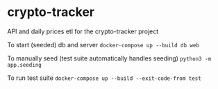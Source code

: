 # crypto-tracker
API and daily prices etl for the crypto-tracker project

To start (seeded) db and server
`docker-compose up --build db web`

To manually seed (test suite automatically handles seeding)
`python3 -m app.seeding`

To run test suite
`docker-compose up --build --exit-code-from test`
